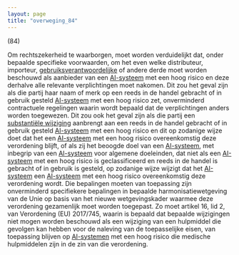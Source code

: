 ```yaml
---
layout: page
title: "overweging_84"
---
```


(84)

Om rechtszekerheid te waarborgen, moet worden verduidelijkt dat, onder bepaalde specifieke voorwaarden, om het even welke distributeur, importeur, [gebruiksverantwoordelijke](a3.md#^gebruiksverantwoordelijke) of andere derde moet worden beschouwd als aanbieder van een [AI-systeem](a3.md#^ai-systeem) met een hoog risico en deze derhalve alle relevante verplichtingen moet nakomen. Dit zou het geval zijn als die partij haar naam of merk op een reeds in de handel gebracht of in gebruik gesteld [AI-systeem](a3.md#^ai-systeem) met een hoog risico zet, onverminderd contractuele regelingen waarin wordt bepaald dat de verplichtingen anders worden toegewezen. Dit zou ook het geval zijn als die partij een [substantiële wijziging](a3.md#^wijz) aanbrengt aan een reeds in de handel gebracht of in gebruik gesteld [AI-systeem](a3.md#^ai-systeem) met een hoog risico en dit op zodanige wijze doet dat het een [AI-systeem](a3.md#^ai-systeem) met een hoog risico overeenkomstig deze verordening blijft, of als zij het beoogde doel van een [AI-systeem](a3.md#^ai-systeem), met inbegrip van een [AI-systeem](a3.md#^ai-systeem) voor algemene doeleinden, dat niet als een [AI-systeem](a3.md#^ai-systeem) met een hoog risico is geclassificeerd en reeds in de handel is gebracht of in gebruik is gesteld, op zodanige wijze wijzigt dat het [AI-systeem](a3.md#^ai-systeem) een [AI-systeem](a3.md#^ai-systeem) met een hoog risico overeenkomstig deze verordening wordt. Die bepalingen moeten van toepassing zijn onverminderd specifiekere bepalingen in bepaalde harmonisatiewetgeving van de Unie op basis van het nieuwe wetgevingskader waarmee deze verordening gezamenlijk moet worden toegepast. Zo moet artikel 16, lid 2, van Verordening (EU) 2017/745, waarin is bepaald dat bepaalde wijzigingen niet mogen worden beschouwd als een wijziging van een hulpmiddel die gevolgen kan hebben voor de naleving van de toepasselijke eisen, van toepassing blijven op [AI-systemen](a3.md#^ai-systeem) met een hoog risico die medische hulpmiddelen zijn in de zin van die verordening.